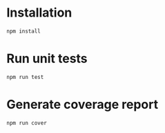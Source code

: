 # Installation
`npm install`
# Run unit tests
`npm run test`
# Generate coverage report
`npm run cover`
